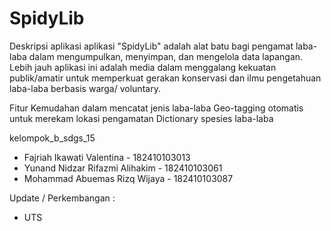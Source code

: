 # SpidyLib

Deskripsi aplikasi
aplikasi "SpidyLib" adalah alat batu bagi pengamat laba-laba dalam mengumpulkan, menyimpan, dan mengelola data lapangan. Lebih jauh aplikasi ini adalah media dalam menggalang kekuatan publik/amatir untuk memperkuat gerakan konservasi dan ilmu pengetahuan laba-laba berbasis warga/ voluntary.

Fitur
Kemudahan dalam mencatat jenis laba-laba
Geo-tagging otomatis untuk merekam lokasi pengamatan
Dictionary spesies laba-laba

kelompok_b_sdgs_15
- Fajriah Ikawati Valentina - 182410103013
- Yunand Nidzar Rifazmi Alihakim - 182410103061
- Mohammad Abuemas Rizq Wijaya - 182410103087

Update / Perkembangan :
- UTS
